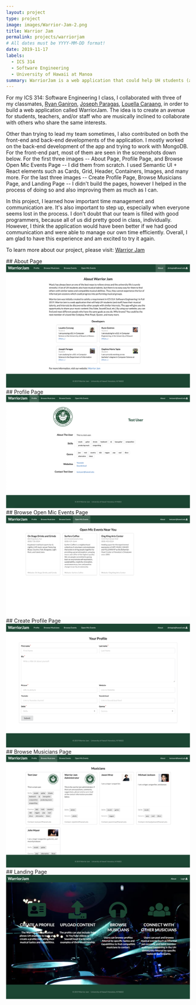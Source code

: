 ```yaml
---
layout: project
type: project
image: images/Warrior-Jam-2.png
title: Warrior Jam
permalink: projects/warriorjam
# All dates must be YYYY-MM-DD format!
date: 2019-11-17
labels:
  - ICS 314
  - Software Engineering
  - University of Hawaii at Manoa
summary: WarriorJam is a web application that could help UH students (and staff) have their musical talents and interests be discovered by others affiliated with the University of Hawai'i school system who may have similar interests.
---
```


For my ICS 314: Software Engineering I class, I collaborated with three of my classmates, <a href="https://ryan38.github.io/">Ryan Ganiron</a>, <a href="https://joeparagas.github.io/">Joseph Paragas</a>, <a href="https://lcaraang.github.io/">Louella Caraang</a>, in order to build a web application called WarriorJam. The idea is to create an avenue for students, teachers, and/or staff who are musically inclined to collaborate with others who share the same interests.

Other than trying to lead my team sometimes, I also contributed on both the front-end and back-end developments of the application. I mostly worked on the back-end development of the app and trying to work with MongoDB. For the front-end part, most of them are seen in the screenshots down below. For the first three images --  About Page, Profile Page, and Browse Open Mic Events Page -- I did them from scratch. I used Semantic UI + React elements such as Cards, Grid, Header, Containers, Images, and many more. For the last three images -- Create Profile Page, Browse Musicians Page, and Landing Page -- I didn't build the pages, however I helped in the process of doing so and also improving them as much as I can.

In this project, I learned how important time management and communication are. It's also important to step up, especially when everyone seems lost in the process. I don't doubt that our team is filled with good programmers, because all of us did pretty good in class, individually. However, I think the application would have been better if we had good communication and were able to manage our own time efficiently. Overall, I am glad to have this experience and am excited to try it again. 

To learn more about our project, please visit: <a href="https://warrior-jam.github.io/">Warrior Jam</a>

<div class="ui massive centered images">
  ## About Page
  <img class="ui rounded image" src="../images/wj-about.png">
  ## Profile Page
  <img class="ui rounded image" src="../images/Profile-page.png">
  ## Browse Open Mic Events Page
  <img class="ui rounded image" src="../images/Browse-Open-Mics.png">
</div>

<div class="ui massive centered images">
  ## Create Profile Page
  <img class="ui rounded image" src="../images/wj-create-profile.png">
  ## Browse Musicians Page
  <img class="ui rounded image" src="../images/Browse-Musicians-2.png">
  ## Landing Page
  <img class="ui rounded image" src="../images/Warrior-Jam.png">
</div>
